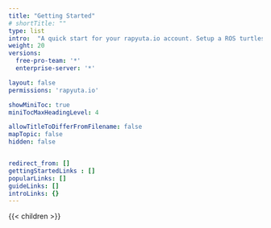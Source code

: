 ```yaml
---
title: "Getting Started"
# shortTitle: ""
type: list
intro:  "A quick start for your rapyuta.io account. Setup a ROS turtlesim to run on cloud and control it using a simple webapp"
weight: 20
versions:
  free-pro-team: '*'
  enterprise-server: '*'

layout: false
permissions: 'rapyuta.io'

showMiniToc: true
miniTocMaxHeadingLevel: 4

allowTitleToDifferFromFilename: false
mapTopic: false 
hidden: false


redirect_from: []
gettingStartedLinks : []
popularLinks: []
guideLinks: []
introLinks: {}
---
```

{{< children >}}